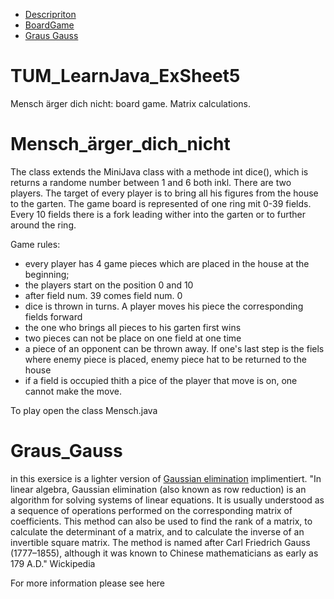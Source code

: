 * [Descripriton](#TUM_LearnJava_ExSheet5)
* [BoardGame](#Mensch_ärger_dich_nicht)
* [Graus Gauss]()


# TUM_LearnJava_ExSheet5
Mensch ärger dich nicht: board game. Matrix calculations. 

# Mensch_ärger_dich_nicht

The class extends the MiniJava class with a methode int dice(), which is returns a randome number between 1 and 6 both inkl.
There are two players. The target of every player is to bring all his figures from the house to the garten. The game board is represented of one ring mit 0-39 fields. Every 10 fields there is a fork leading wither into the garten or to further around the ring. 

Game rules:

- every player has 4 game pieces which are placed in the house at the beginning;
- the players start on the position 0 and 10
- after field num. 39 comes field num. 0
- dice is thrown in turns. A player moves his piece the corresponding fields forward
- the one who brings all pieces to his garten first wins
- two pieces can not be place on one field at one time
- a piece of an opponent can be thrown away. If one's last step is the fiels where enemy piece is placed, enemy piece hat to be returned to the house
- if a field is occupied thith a pice of the player that move is on, one cannot make the move.

To play open the class Mensch.java

# Graus_Gauss

in this exersice is a lighter version of [Gaussian elimination](https://en.wikipedia.org/wiki/Gaussian_elimination) implimentiert. "In linear algebra, Gaussian elimination (also known as row reduction) is an algorithm for solving systems of linear equations. It is usually understood as a sequence of operations performed on the corresponding matrix of coefficients. This method can also be used to find the rank of a matrix, to calculate the determinant of a matrix, and to calculate the inverse of an invertible square matrix. The method is named after Carl Friedrich Gauss (1777–1855), although it was known to Chinese mathematicians as early as 179 A.D." Wickipedia

For more information please see here
